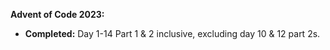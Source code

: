 ****Advent of Code 2023:****
  - **Completed:** Day 1-14 Part 1 & 2 inclusive, excluding day 10 & 12 part 2s.
